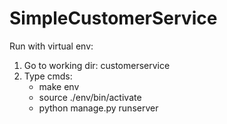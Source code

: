 # SimpleCustomerService

Run with virtual env:
1. Go to working dir: customerservice
2. Type cmds: 
      + make env
      + source ./env/bin/activate
      + python manage.py runserver
